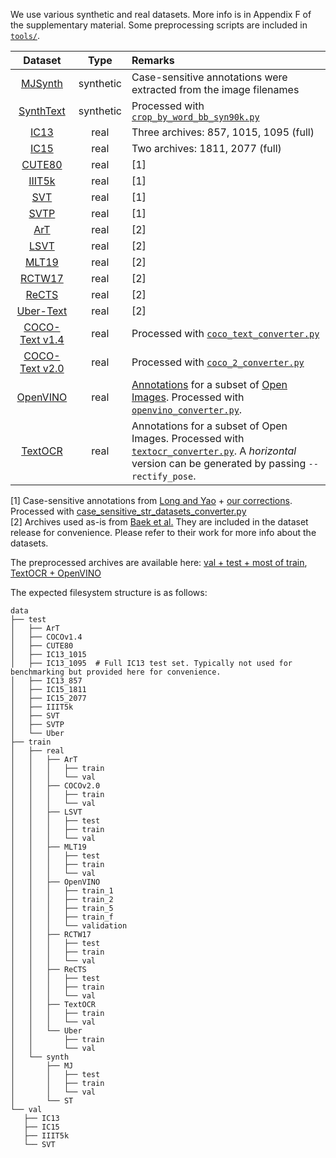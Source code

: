 We use various synthetic and real datasets. More info is in Appendix F of the supplementary material. Some preprocessing scripts are included in [`tools/`](tools).

| Dataset | Type  | Remarks |
|:-------:|:-----:|:--------|
| [MJSynth](https://www.robots.ox.ac.uk/~vgg/data/text/) | synthetic | Case-sensitive annotations were extracted from the image filenames |
| [SynthText](https://www.robots.ox.ac.uk/~vgg/data/scenetext/) | synthetic | Processed with [`crop_by_word_bb_syn90k.py`](https://github.com/FangShancheng/ABINet/blob/main/tools/crop_by_word_bb_syn90k.py) |
| [IC13](https://rrc.cvc.uab.es/?ch=2) | real | Three archives: 857, 1015, 1095 (full) |
| [IC15](https://rrc.cvc.uab.es/?ch=4) | real | Two archives: 1811, 2077 (full) |
| [CUTE80](http://cs-chan.com/downloads_cute80_dataset.html) | real | \[1\] |
| [IIIT5k](https://cvit.iiit.ac.in/research/projects/cvit-projects/the-iiit-5k-word-dataset) | real | \[1\] |
| [SVT](http://vision.ucsd.edu/~kai/svt/) | real | \[1\] |
| [SVTP](https://openaccess.thecvf.com/content_iccv_2013/html/Phan_Recognizing_Text_with_2013_ICCV_paper.html) | real | \[1\] |
| [ArT](https://rrc.cvc.uab.es/?ch=14) | real | \[2\] |
| [LSVT](https://rrc.cvc.uab.es/?ch=16) | real | \[2\] |
| [MLT19](https://rrc.cvc.uab.es/?ch=15) | real | \[2\] |
| [RCTW17](https://rctw.vlrlab.net/dataset.html) | real | \[2\] |
| [ReCTS](https://rrc.cvc.uab.es/?ch=12) | real | \[2\] |
| [Uber-Text](https://s3-us-west-2.amazonaws.com/uber-common-public/ubertext/index.html) | real | \[2\] |
| [COCO-Text v1.4](https://rrc.cvc.uab.es/?ch=5) | real | Processed with [`coco_text_converter.py`](tools/coco_text_converter.py) |
| [COCO-Text v2.0](https://bgshih.github.io/cocotext/) | real | Processed with [`coco_2_converter.py`](tools/coco_2_converter.py) |
| [OpenVINO](https://proceedings.mlr.press/v157/krylov21a.html) | real | [Annotations](https://storage.openvinotoolkit.org/repositories/openvino_training_extensions/datasets/open_images_v5_text/) for a subset of [Open Images](https://github.com/cvdfoundation/open-images-dataset). Processed with [`openvino_converter.py`](tools/openvino_converter.py). |
| [TextOCR](https://textvqa.org/textocr/) | real | Annotations for a subset of Open Images. Processed with [`textocr_converter.py`](tools/textocr_converter.py). A _horizontal_ version can be generated by passing `--rectify_pose`. |

\[1\] Case-sensitive annotations from [Long and Yao](https://github.com/Jyouhou/Case-Sensitive-Scene-Text-Recognition-Datasets) + [our corrections](https://github.com/baudm/Case-Sensitive-Scene-Text-Recognition-Datasets). Processed with [case_sensitive_str_datasets_converter.py](tools/case_sensitive_str_datasets_converter.py)<br/>
\[2\] Archives used as-is from [Baek et al.](https://github.com/ku21fan/STR-Fewer-Labels/blob/main/data.md) They are included in the dataset release for convenience. Please refer to their work for more info about the datasets.

The preprocessed archives are available here: [val + test + most of train](https://drive.google.com/drive/folders/1NYuoi7dfJVgo-zUJogh8UQZgIMpLviOE), [TextOCR + OpenVINO](https://drive.google.com/drive/folders/1D9z_YJVa6f-O0juni-yG5jcwnhvYw-qC)

The expected filesystem structure is as follows:
```
data
├── test
│   ├── ArT
│   ├── COCOv1.4
│   ├── CUTE80
│   ├── IC13_1015
│   ├── IC13_1095  # Full IC13 test set. Typically not used for benchmarking but provided here for convenience.
│   ├── IC13_857
│   ├── IC15_1811
│   ├── IC15_2077
│   ├── IIIT5k
│   ├── SVT
│   ├── SVTP
│   └── Uber
├── train
│   ├── real
│   │   ├── ArT
│   │   │   ├── train
│   │   │   └── val
│   │   ├── COCOv2.0
│   │   │   ├── train
│   │   │   └── val
│   │   ├── LSVT
│   │   │   ├── test
│   │   │   ├── train
│   │   │   └── val
│   │   ├── MLT19
│   │   │   ├── test
│   │   │   ├── train
│   │   │   └── val
│   │   ├── OpenVINO
│   │   │   ├── train_1
│   │   │   ├── train_2
│   │   │   ├── train_5
│   │   │   ├── train_f
│   │   │   └── validation
│   │   ├── RCTW17
│   │   │   ├── test
│   │   │   ├── train
│   │   │   └── val
│   │   ├── ReCTS
│   │   │   ├── test
│   │   │   ├── train
│   │   │   └── val
│   │   ├── TextOCR
│   │   │   ├── train
│   │   │   └── val
│   │   └── Uber
│   │       ├── train
│   │       └── val
│   └── synth
│       ├── MJ
│       │   ├── test
│       │   ├── train
│       │   └── val
│       └── ST
└── val
   ├── IC13
   ├── IC15
   ├── IIIT5k
   └── SVT
```
